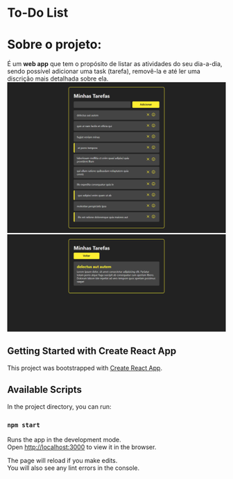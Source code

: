 # To-Do List 

<h1>Sobre o projeto:</h1>
É um <strong>web app</strong> que tem o propósito de listar as atividades do seu dia-a-dia, sendo possível adicionar uma task (tarefa), removê-la e até ler uma discrição mais detalhada sobre ela.

<img src="./assets/tela 01.png"> 
<img src="./assets/tela 02.png"> 

<h2>Getting Started with Create React App</h2>

This project was bootstrapped with [Create React App](https://github.com/facebook/create-react-app).

## Available Scripts

In the project directory, you can run:

### `npm start`

Runs the app in the development mode.\
Open [http://localhost:3000](http://localhost:3000) to view it in the browser.

The page will reload if you make edits.\
You will also see any lint errors in the console.


